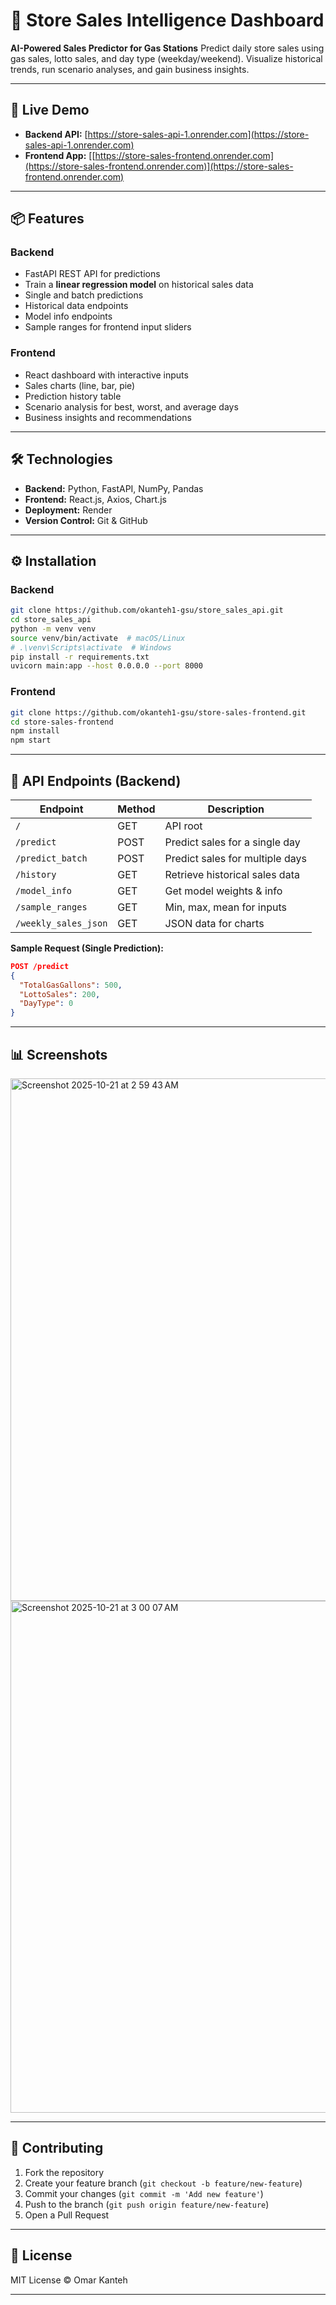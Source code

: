 # 🏪 Store Sales Intelligence Dashboard

**AI-Powered Sales Predictor for Gas Stations**
Predict daily store sales using gas sales, lotto sales, and day type (weekday/weekend). Visualize historical trends, run scenario analyses, and gain business insights.

---

## 🔗 Live Demo

* **Backend API:** [https://store-sales-api-1.onrender.com](https://store-sales-api-1.onrender.com)
* **Frontend App:** [[https://store-sales-frontend.onrender.com](https://store-sales-frontend.onrender.com)](https://store-sales-frontend.onrender.com)

---

## 📦 Features

### Backend

* FastAPI REST API for predictions
* Train a **linear regression model** on historical sales data
* Single and batch predictions
* Historical data endpoints
* Model info endpoints
* Sample ranges for frontend input sliders

### Frontend

* React dashboard with interactive inputs
* Sales charts (line, bar, pie)
* Prediction history table
* Scenario analysis for best, worst, and average days
* Business insights and recommendations

---

## 🛠 Technologies

* **Backend:** Python, FastAPI, NumPy, Pandas
* **Frontend:** React.js, Axios, Chart.js
* **Deployment:** Render
* **Version Control:** Git & GitHub

---

## ⚙️ Installation

### Backend

```bash
git clone https://github.com/okanteh1-gsu/store_sales_api.git
cd store_sales_api
python -m venv venv
source venv/bin/activate  # macOS/Linux
# .\venv\Scripts\activate  # Windows
pip install -r requirements.txt
uvicorn main:app --host 0.0.0.0 --port 8000
```

### Frontend

```bash
git clone https://github.com/okanteh1-gsu/store-sales-frontend.git
cd store-sales-frontend
npm install
npm start
```

---

## 🔧 API Endpoints (Backend)

| Endpoint             | Method | Description                     |
| -------------------- | ------ | ------------------------------- |
| `/`                  | GET    | API root                        |
| `/predict`           | POST   | Predict sales for a single day  |
| `/predict_batch`     | POST   | Predict sales for multiple days |
| `/history`           | GET    | Retrieve historical sales data  |
| `/model_info`        | GET    | Get model weights & info        |
| `/sample_ranges`     | GET    | Min, max, mean for inputs       |
| `/weekly_sales_json` | GET    | JSON data for charts            |

**Sample Request (Single Prediction):**

```json
POST /predict
{
  "TotalGasGallons": 500,
  "LottoSales": 200,
  "DayType": 0
}
```

---

## 📊 Screenshots

<img width="1452" height="836" alt="Screenshot 2025-10-21 at 2 59 43 AM" src="https://github.com/user-attachments/assets/b1b764fa-5d79-400f-8d11-350e42bfacc7" />
<img width="1439" height="819" alt="Screenshot 2025-10-21 at 3 00 07 AM" src="https://github.com/user-attachments/assets/b3e3aeec-7c1d-4afb-9ef1-27be1b211b65" />



---

## 🤝 Contributing

1. Fork the repository
2. Create your feature branch (`git checkout -b feature/new-feature`)
3. Commit your changes (`git commit -m 'Add new feature'`)
4. Push to the branch (`git push origin feature/new-feature`)
5. Open a Pull Request

---

## 📄 License

MIT License © Omar Kanteh

---
